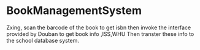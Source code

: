 # BookManagementSystem
Zxing, scan the barcode of the book to get isbn then invoke the interface provided by Douban to get book info  ,ISS,WHU
Then transter these info to the school database system.
